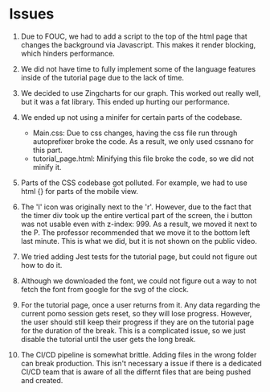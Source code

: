 # Issues
1. Due to FOUC, we had to add a script to the top of the html page that changes the background via Javascript. This makes it
render blocking, which hinders performance.

2. We did not have time to fully implement some of the language features inside of the tutorial page due to the lack of time.

3. We decided to use Zingcharts for our graph. This worked out really well, but it was a fat library. This ended up hurting our performance.

4. We ended up not using a minifer for certain parts of the codebase.
    - Main.css: Due to css changes, having the css file run through autoprefixer broke the code. As a result, we only used cssnano for this part.
    - tutorial_page.html: Minifying this file broke the code, so we did not minify it.

5. Parts of the CSS codebase got polluted. For example, we had to use html {} for parts of the mobile view.

6. The 'I' icon was originally next to the 'r'. However, due to the fact that the timer div took up the entire vertical part of the screen, the i button was not usable even with z-index: 999. As a result, we moved it next to the P. The professor recommended that we move it to the bottom left last minute. This is what we did, but it is not shown on the public video. 

7. We tried adding Jest tests for the tutorial page, but could not figure out how to do it.

8. Although we downloaded the font, we could not figure out a way to not fetch the font from google for the svg of the clock.

9. For the tutorial page, once a user returns from it. Any data regarding the current pomo session gets reset, so they will lose progress. However, the user should still keep their progress if they are on the tutorial page for the duration of the break. This is a complicated issue, so we just disable the tutorial until the user gets the long break.

10. The CI/CD pipeline is somewhat brittle. Adding files in the wrong folder can break production. This isn't 
necessary a issue if there is a dedicated CI/CD team that is aware of all the differnt files that are being
pushed and created.
